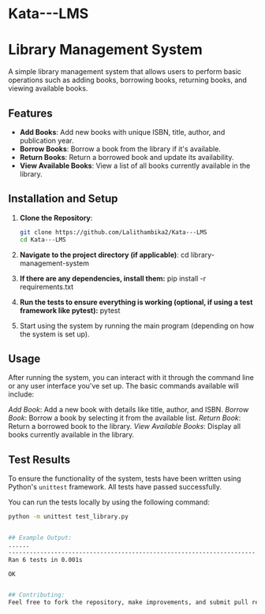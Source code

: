 # Kata---LMS
# Library Management System

A simple library management system that allows users to perform basic operations such as adding books, borrowing books, returning books, and viewing available books.

## Features
- **Add Books**: Add new books with unique ISBN, title, author, and publication year.
- **Borrow Books**: Borrow a book from the library if it's available.
- **Return Books**: Return a borrowed book and update its availability.
- **View Available Books**: View a list of all books currently available in the library.

## Installation and Setup

1. **Clone the Repository**:
   ```bash
   git clone https://github.com/Lalithambika2/Kata---LMS
   cd Kata---LMS

2. **Navigate to the project directory (if applicable)**:
   cd library-management-system

3. **If there are any dependencies, install them:**
   pip install -r requirements.txt

4. **Run the tests to ensure everything is working (optional, if using a test framework like pytest):**
   pytest

5. Start using the system by running the main program (depending on how the system is set up).

## Usage
After running the system, you can interact with it through the command line or any user interface you've set up. The basic commands available will include:

   *Add Book*: Add a new book with details like title, author, and ISBN.
   *Borrow Book*: Borrow a book by selecting it from the available list.
   *Return Book*: Return a borrowed book to the library.
   *View Available Books*: Display all books currently available in the library.

## Test Results

To ensure the functionality of the system, tests have been written using Python's `unittest` framework. All tests have passed successfully.

You can run the tests locally by using the following command:

```bash
python -m unittest test_library.py


## Example Output:
......
----------------------------------------------------------------------
Ran 6 tests in 0.001s

OK


## Contributing:
Feel free to fork the repository, make improvements, and submit pull requests. Contributions are welcome!
